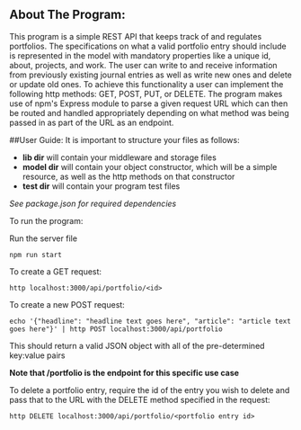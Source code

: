 ## About The Program:
This program is a simple REST API that keeps track of and regulates portfolios. The specifications on what a valid portfolio entry should include is represented in the model with mandatory properties like a unique id, about, projects, and work. The user can write to and receive information from previously existing journal entries as well as write new ones and delete or update old ones. To achieve this functionality a user can implement the following http methods: GET, POST, PUT, or DELETE. The program makes use of npm's Express module to parse a given request URL which can then be routed and handled appropriately depending on what method was being passed in as part of the URL as an endpoint.

##User Guide:
It is important to structure your files as follows:
* **lib dir** will contain your middleware and storage files
* **model dir** will contain your object constructor, which will be a simple resource, as well as the http methods on that constructor
* **test dir** will contain your program test files

*See package.json for required dependencies*

To run the program:

Run the server file
```
npm run start
```

To create a GET request:
```
http localhost:3000/api/portfolio/<id>
```

To create a new POST request:
```
echo '{"headline": "headline text goes here", "article": "article text goes here"}' | http POST localhost:3000/api/portfolio
```
This should return a valid JSON object with all of the pre-determined key:value pairs

**Note that /portfolio is the endpoint for this specific use case**

To delete a portfolio entry, require the id of the entry you wish to delete and pass that to the URL with the DELETE method specified in the request:
```
http DELETE localhost:3000/api/portfolio/<portfolio entry id>
```
